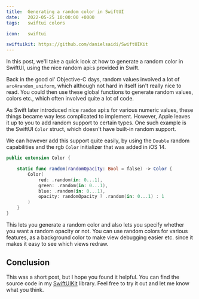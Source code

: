 ```yaml
---
title:  Generating a random color in SwiftUI
date:   2022-05-25 10:00:00 +0000
tags:   swiftui colors

icon:   swiftui

swiftuikit: https://github.com/danielsaidi/SwiftUIKit
---
```


In this post, we'll take a quick look at how to generate a random color in SwiftUI, using the nice random api:s provided in Swift.

Back in the good ol' Objective-C days, random values involved a lot of `arc4random_uniform`, which although not hard in itself isn't really nice to read. You could then use these global functions to generate random values, colors etc., which often involved quite a lot of code.

As Swift later introduced nice `random` api:s for various numeric values, these things became way less complicated to implement. However, Apple leaves it up to you to add random support to certain types. One such example is the SwiftUI `Color` struct, which doesn't have built-in random support.

We can however add this support quite easily, by using the `Double` random capabilities and the rgb `Color` initializer that was added in iOS 14.

```swift
public extension Color {

    static func random(randomOpacity: Bool = false) -> Color {
        Color(
            red: .random(in: 0...1),
            green: .random(in: 0...1),
            blue: .random(in: 0...1),
            opacity: randomOpacity ? .random(in: 0...1) : 1
        )
    }
}
```

This lets you generate a random color and also lets you specify whether you want a random opacity or not. You can use random colors for various features, as a background color to make view debugging easier etc. since it makes it easy to see which views redraw.


## Conclusion

This was a short post, but I hope you found it helpful. You can find the source code in my [SwiftUIKit]({{page.swiftuikit}}) library. Feel free to try it out and let me know what you think.